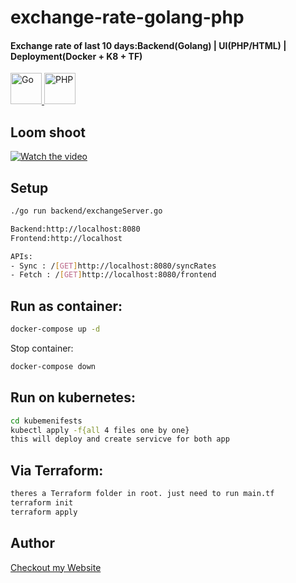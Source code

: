 # exchange-rate-golang-php
#### Exchange rate of last 10 days:Backend(Golang) | UI(PHP/HTML) | Deployment(Docker + K8 + TF)

<p>
  <a href="https://www.modcode.dev/">
    <img src="https://upload.wikimedia.org/wikipedia/commons/thumb/0/05/Go_Logo_Blue.svg/60px-Go_Logo_Blue.svg.png" height="50" alt="Go">
  </a>
  <a href="https://www.modcode.dev/">
    <img src="https://juancenteno.info/wp-content/uploads/2017/02/php.png" height="50" alt="PHP">
  </a>
</p>


## Loom shoot

[![Watch the video](https://static-00.iconduck.com/assets.00/loom-icon-512x155-uq8gnrp3.png)](https://www.loom.com/share/c02cf6d2b2694751af7caa4961165381?sid=0ea56c1b-bb60-45a2-b06a-a18fa883c034)

## Setup 

```sh
./go run backend/exchangeServer.go
```

```sh
Backend:http://localhost:8080
Frontend:http://localhost

APIs:
- Sync : /[GET]http://localhost:8080/syncRates
- Fetch : /[GET]http://localhost:8080/frontend
```

## Run as container:

```sh
docker-compose up -d
```

Stop container:

```sh
docker-compose down  
```

## Run on kubernetes: 
```sh
cd kubemenifests
kubectl apply -f{all 4 files one by one}
this will deploy and create servicve for both app
```

## Via Terraform: 
```sh
theres a Terraform folder in root. just need to run main.tf
terraform init 
terraform apply 
```

## Author

[Checkout my Website](https://www.modcode.dev)

